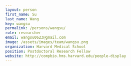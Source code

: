```yaml
---
layout: person
first_name: Su
last_name: Wang
key: wangsu
permalink: /persons/wangsu/
role: researcher
email: wangsu0623@gmail.com
image: /assets/images/team/wangsu.png
organization: Harvard Medical School
position: Postdoctoral Research Fellow
website: http://compbio.hms.harvard.edu/people-display
---
```

